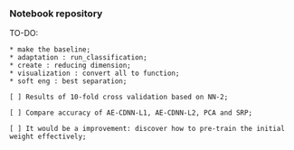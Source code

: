 ### Notebook repository

TO-DO:

    * make the baseline;
    * adaptation : run_classification;
    * create : reducing dimension;
    * visualization : convert all to function;
    * soft eng : best separation;

    [ ] Results of 10-fold cross validation based on NN-2;
    
    [ ] Compare accuracy of AE-CDNN-L1, AE-CDNN-L2, PCA and SRP;
    
    [ ] It would be a improvement: discover how to pre-train the initial weight effectively;

